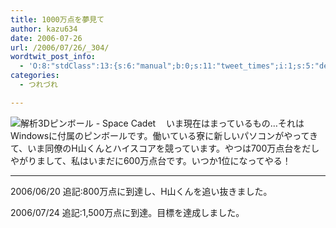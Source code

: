 ```yaml
---
title: 1000万点を夢見て
author: kazu634
date: 2006-07-26
url: /2006/07/26/_304/
wordtwit_post_info:
  - 'O:8:"stdClass":13:{s:6:"manual";b:0;s:11:"tweet_times";i:1;s:5:"delay";i:0;s:7:"enabled";i:1;s:10:"separation";s:2:"60";s:7:"version";s:3:"3.7";s:14:"tweet_template";b:0;s:6:"status";i:2;s:6:"result";a:0:{}s:13:"tweet_counter";i:2;s:13:"tweet_log_ids";a:1:{i:0;i:2457;}s:9:"hash_tags";a:0:{}s:8:"accounts";a:1:{i:0;s:7:"kazu634";}}'
categories:
  - つれづれ

---
```

<div class="section">
<p>
<a href="http://www.kazamit.com/3dp/" onclick="__gaTracker('send', 'event', 'outbound-article', 'http://www.kazamit.com/3dp/', '');" target="_blank"><img alt="解析3Dピンボール - Space Cadet" align="left" src="http://img.simpleapi.net/small/http://www.kazamit.com/3dp/" border="0" /></a>
</p></p> 
  
<p>
    　いま現在はまっているもの…それはWindowsに付属のピンボールです。働いている寮に新しいパソコンがやってきて、いま同僚のH山くんとハイスコアを競っています。やつは700万点台をだしやがりまして、私はいまだに600万点台です。いつか1位になってやる！
</p>
  
<hr />
  
<p>
    2006/06/20 追記:800万点に到達し、H山くんを追い抜きました。
</p>
  
<p>
    2006/07/24 追記:1,500万点に到達。目標を達成しました。
</p>
</div>